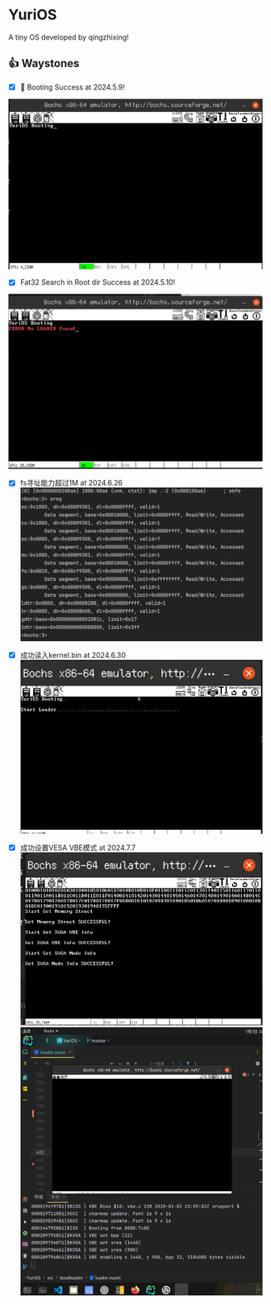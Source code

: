 # YuriOS

A tiny OS developed by qingzhixing!

## 👍 Waystones

- [x] 🍎 Booting Success at 2024.5.9!

![Booting image](assets/images/boot_success.png)

- [x] Fat32 Search in Root dir Success at 2024.5.10!

![Fat32 Search in Root dir!](assets/images/Fat32_Search_in_Root_dir!.png)

- [x] fs寻址能力超过1M at 2024.6.26
![使fs寄存器拥有1M以上寻址的能力](assets/images/使fs寄存器拥有1M以上寻址的能力.png)

- [x] 成功读入kernel.bin at 2024.6.30
![成功读入kernel.bin](assets/images/read_kernel_bin.png)

- [x] 成功设置VESA VBE模式 at 2024.7.7
![VGA_INFO](assets/images/VGA_INFO.png)
![VBE模式](assets/images/VESA_VBE.png)